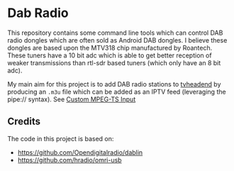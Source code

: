 # Dab Radio

This repository contains some command line tools which can control DAB radio dongles which are often sold as Android DAB dongles. I believe these dongles are based upon the MTV318 chip manufactured by Roantech. These tuners have a 10 bit adc which is able to get better reception of weaker transmissions than rtl-sdr based tuners (which only have an 8 bit adc).

My main aim for this project is to add DAB radio stations to [tvheadend](https://tvheadend.org/) by producing an `.m3u` file which can be added as an IPTV feed (leveraging the pipe:// syntax). See [Custom MPEG-TS Input](https://tvheadend.org/projects/tvheadend/wiki/Custom_MPEG-TS_Input0)

## Credits
The code in this project is based on:

- https://github.com/Opendigitalradio/dablin
- https://github.com/hradio/omri-usb